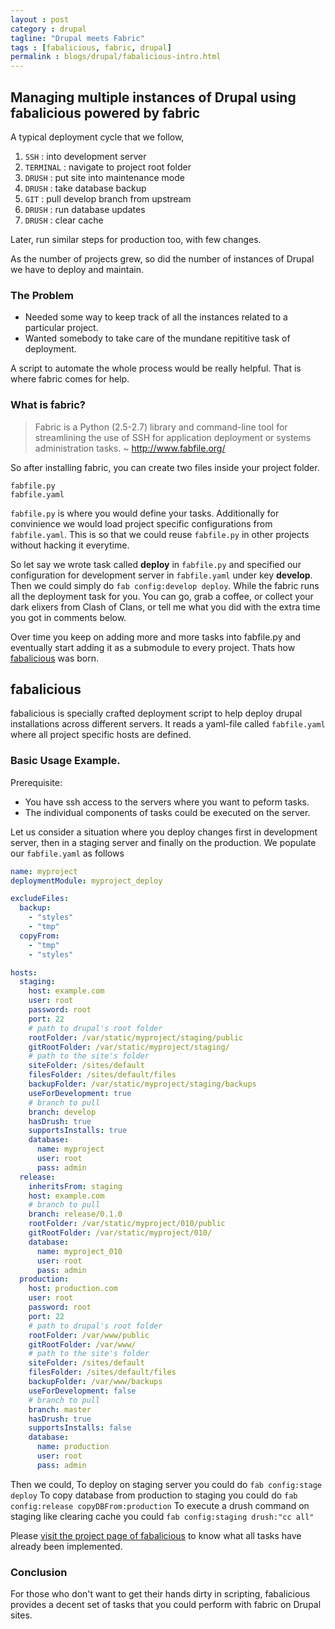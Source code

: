 ```yaml
---
layout : post
category : drupal
tagline: "Drupal meets Fabric"
tags : [fabalicious, fabric, drupal]
permalink : blogs/drupal/fabalicious-intro.html
---
```

## Managing multiple instances of Drupal using fabalicious powered by fabric

A typical deployment cycle that we follow,

1. `SSH` : into development server
2. `TERMINAL` : navigate to project root folder
3. `DRUSH` : put site into maintenance mode
4. `DRUSH` : take database backup
5. `GIT` : pull develop branch from upstream
6. `DRUSH` : run database updates
7. `DRUSH` : clear cache

Later, run similar steps for production too, with few changes. 

As the number of projects grew, so did the number of instances of Drupal we have to deploy and maintain.

### The Problem

* Needed some way to keep track of all the instances related to a particular project.
* Wanted somebody to take care of the mundane repititive task of deployment.

A script to automate the whole process would be really helpful. That is where fabric comes for help.

### What is fabric?

>Fabric is a Python (2.5-2.7) library and command-line tool for streamlining the use of SSH for application deployment or systems administration tasks. 
>~ http://www.fabfile.org/

So after installing fabric, you can create two files inside your project folder.

```
fabfile.py
fabfile.yaml
```

`fabfile.py` is where you would define your tasks. Additionally for convinience we would load project specific configurations from `fabfile.yaml`. This is so that we could reuse `fabfile.py` in other projects without hacking it everytime.

So let say we wrote  task called **deploy** in `fabfile.py` and specified our configuration for development server in `fabfile.yaml` under key **develop**. Then we could simply do `fab config:develop deploy`. While the fabric runs all the deployment task for you. You can go, grab a coffee, or collect your dark elixers from Clash of Clans, or tell me what you did with the extra time you got in comments below.

Over time you keep on adding more and more tasks into fabfile.py and eventually start adding it as a submodule to every project. Thats how [fabalicious](https://github.com/factorial-io/fabalicious) was born.

## fabalicious
fabalicious is specially crafted deployment script to help deploy drupal installations across different servers. It reads a yaml-file called `fabfile.yaml` where all project specific hosts are defined.

### Basic Usage Example.

Prerequisite:

* You have ssh access to the servers where you want to peform tasks.
* The individual components of tasks could be executed on the server.

Let us consider a situation where you deploy changes first in development server, then in a staging server and finally on the production. We populate our `fabfile.yaml` as follows

```yaml
name: myproject
deploymentModule: myproject_deploy

excludeFiles:
  backup:
    - "styles"
    - "tmp"
  copyFrom:
    - "tmp"
    - "styles"

hosts:
  staging:
    host: example.com
    user: root
    password: root
    port: 22
    # path to drupal's root folder
    rootFolder: /var/static/myproject/staging/public
    gitRootFolder: /var/static/myproject/staging/
    # path to the site's folder
    siteFolder: /sites/default
    filesFolder: /sites/default/files
    backupFolder: /var/static/myproject/staging/backups
    useForDevelopment: true
    # branch to pull
    branch: develop
    hasDrush: true
    supportsInstalls: true
    database:
      name: myproject
      user: root
      pass: admin
  release:
    inheritsFrom: staging
    host: example.com
    # branch to pull
    branch: release/0.1.0
    rootFolder: /var/static/myproject/010/public
    gitRootFolder: /var/static/myproject/010/
    database:
      name: myproject_010
      user: root
      pass: admin
  production:
    host: production.com
    user: root
    password: root
    port: 22
    # path to drupal's root folder
    rootFolder: /var/www/public
    gitRootFolder: /var/www/
    # path to the site's folder
    siteFolder: /sites/default
    filesFolder: /sites/default/files
    backupFolder: /var/www/backups
    useForDevelopment: false
    # branch to pull
    branch: master
    hasDrush: true
    supportsInstalls: false
    database:
      name: production
      user: root
      pass: admin
```

Then we could,
To deploy on staging server you could do `fab config:stage deploy`
To copy database from production to staging you could do `fab config:release copyDBFrom:production`
To execute a drush command on staging like clearing cache you could `fab config:staging drush:"cc all"`

Please [visit the project page of fabalicious](https://github.com/factorial-io/fabalicious) to know what all tasks have already been implemented.

### Conclusion

For those who don't want to get their hands dirty in scripting, fabalicious provides a decent set of tasks that you could perform with fabric on Drupal sites.
